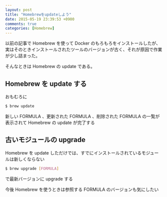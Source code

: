 ```yaml
---
layout: post
title: "Homebrewをupdateしよう"
date: 2015-05-19 23:39:53 +0900
comments: true
categories: [Homebrew]
---
```


以前の記事で Homebrew を使って Docker のもろもろをインストールしたが、実はそのときインストールされたツールのバージョンが古く、それが原因で作業が少し詰まった。

そんなときは Homebrew の update である。

## Homebrew を update する

おもむろに

```bash
$ brew update
```

新しい FORMULA 、更新された FORMULA 、削除された FORMULA の一覧が表示されて Homebrew の update が完了する

## 古いモジュールの upgrade

Homebrew を update しただけでは、すでにインストールされているモジュールは新しくならない

```bash
$ brew upgrade [FORMULA]
```

で最新バージョンに upgrade する


今後 Homebrew を使うときは参照する FORMULA のバージョンも気にしたい
